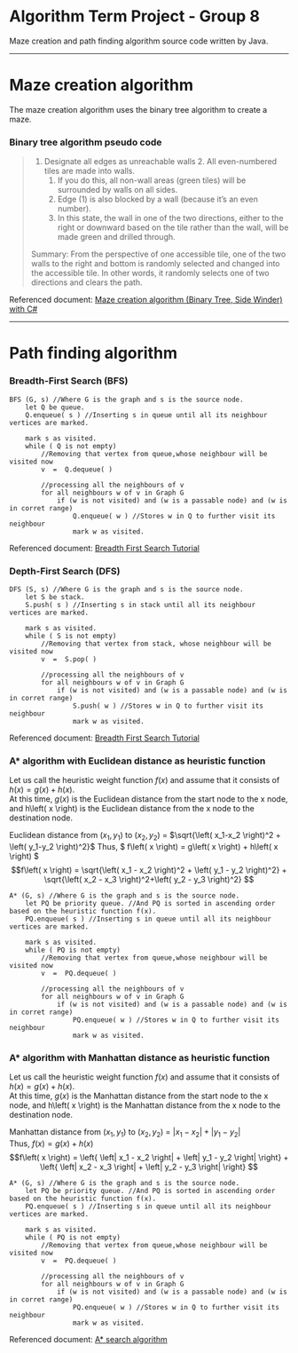# Algorithm Term Project - Group 8
Maze creation and path finding algorithm source code written by Java.

<hr>

# Maze creation algorithm
The maze creation algorithm uses the binary tree algorithm to create a maze.

### Binary tree  algorithm pseudo code
> 1. Designate all edges as unreachable walls
>    2. All even-numbered tiles are made into walls.
>       1. If you do this, all non-wall areas (green tiles) will be surrounded by walls on all sides.
>       2. Edge (1) is also blocked by a wall (because it’s an even number).
>    3. In this state, the wall in one of the two directions, either to the right or downward based on the tile rather than the wall, will be made green and drilled through.
>
> Summary: From the perspective of one accessible tile, one of the two walls to the right and bottom is randomly selected and changed into the accessible tile. In other words, it randomly selects one of two directions and clears the path.

Referenced document: [Maze creation algorithm (Binary Tree, Side Winder) with C#](https://ansohxxn.github.io/algorithm%20lesson%202/chapter3-2/)
<hr>

# Path finding algorithm

### Breadth-First Search (BFS)
````
BFS (G, s) //Where G is the graph and s is the source node.
    let Q be queue.
    Q.enqueue( s ) //Inserting s in queue until all its neighbour vertices are marked.

    mark s as visited.
    while ( Q is not empty)
        //Removing that vertex from queue,whose neighbour will be visited now
        v  =  Q.dequeue( )

        //processing all the neighbours of v  
        for all neighbours w of v in Graph G
            if (w is not visited) and (w is a passable node) and (w is in corret range)
                Q.enqueue( w ) //Stores w in Q to further visit its neighbour
                mark w as visited.
````

Referenced document: [Breadth First Search Tutorial](https://www.hackerearth.com/practice/algorithms/graphs/breadth-first-search/tutorial/)

### Depth-First Search (DFS)
````
DFS (S, s) //Where G is the graph and s is the source node.
    let S be stack.
    S.push( s ) //Inserting s in stack until all its neighbour vertices are marked.

    mark s as visited.
    while ( S is not empty)
        //Removing that vertex from stack, whose neighbour will be visited now
        v  =  S.pop( )

        //processing all the neighbours of v  
        for all neighbours w of v in Graph G
            if (w is not visited) and (w is a passable node) and (w is in corret range)
                S.push( w ) //Stores w in Q to further visit its neighbour
                mark w as visited.
````

Referenced document: [Breadth First Search Tutorial](https://www.hackerearth.com/practice/algorithms/graphs/breadth-first-search/tutorial/)

### A* algorithm with Euclidean distance as heuristic function

Let us call the heuristic weight function $f(x)$ and assume that it consists of $h\left( x \right) = g\left( x \right) + h\left( x \right)$. <br>
At this time, $g\left( x \right)$ is the Euclidean distance from the start node to the x node, and h\left( x \right) is the Euclidean distance from the x node to the destination node.

Euclidean distance from $\left( x_1, y_1 \right)$ to $\left( x_2, y_2 \right)$ = $\sqrt{\left( x_1-x_2 \right)^2 + \left( y_1-y_2 \right)^2}$
Thus, $ f\left( x \right) = g\left( x \right) + h\left( x \right) $
$$f\left( x \right) = \sqrt{\left( x_1 - x_2 \right)^2 + \left( y_1 - y_2 \right)^2} + \sqrt{\left( x_2 - x_3 \right)^2+\left( y_2 - y_3 \right)^2} $$

````
A* (G, s) //Where G is the graph and s is the source node.
    let PQ be priority queue. //And PQ is sorted in ascending order based on the heuristic function f(x).
    PQ.enqueue( s ) //Inserting s in queue until all its neighbour vertices are marked.

    mark s as visited.
    while ( PQ is not empty)
        //Removing that vertex from queue,whose neighbour will be visited now
        v  =  PQ.dequeue( )

        //processing all the neighbours of v  
        for all neighbours w of v in Graph G
            if (w is not visited) and (w is a passable node) and (w is in corret range)
                PQ.enqueue( w ) //Stores w in Q to further visit its neighbour
                mark w as visited.
````

### A* algorithm with Manhattan distance as heuristic function

Let us call the heuristic weight function $f(x)$ and assume that it consists of $h\left( x \right) = g\left( x \right) + h\left( x \right)$. <br>
At this time, $g\left( x \right)$ is the Manhattan distance from the start node to the x node, and h\left( x \right) is the Manhattan distance from the x node to the destination node.

Manhattan distance from $\left( x_1, y_1 \right)$ to $\left( x_2, y_2 \right)$ = $\left| x_1 - x_2 \right| + \left| y_1 - y_2 \right|$ <br>
Thus, $f\left( x \right) = g\left( x \right) + h\left( x \right)$
$$f\left( x \right) = \left{ \left| x_1 - x_2 \right| + \left| y_1 - y_2 \right| \right} + \left{ \left| x_2 - x_3 \right| + \left| y_2 - y_3 \right| \right} $$


````
A* (G, s) //Where G is the graph and s is the source node.
    let PQ be priority queue. //And PQ is sorted in ascending order based on the heuristic function f(x).
    PQ.enqueue( s ) //Inserting s in queue until all its neighbour vertices are marked.

    mark s as visited.
    while ( PQ is not empty)
        //Removing that vertex from queue,whose neighbour will be visited now
        v  =  PQ.dequeue( )

        //processing all the neighbours of v  
        for all neighbours w of v in Graph G
            if (w is not visited) and (w is a passable node) and (w is in corret range)
                PQ.enqueue( w ) //Stores w in Q to further visit its neighbour
                mark w as visited.
````

Referenced document: [A* search algorithm](https://en.wikipedia.org/wiki/A*_search_algorithm)
